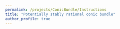 ```yaml
---
permalink: /projects/ConicBundle/Instructions
title: "Potentially stably rational conic bundle"
author_profile: true
---
```


